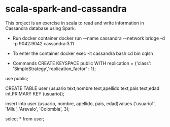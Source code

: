 # scala-spark-and-cassandra

This project is an exercise in scala to read and write information in Cassandra database using Spark.



* Run docker container
docker run --name cassandra --network bridge -d -p 9042:9042 cassandra:3.11

* To enter the container
docker exec -it cassandra bash
cd bin
cqlsh

* Commands
CREATE KEYSPACE public WITH replication = {'class': 'SimpleStrategy','replication_factor' : 1};

use public;

CREATE TABLE user (usuario text,nombre text,apellido text,pais text,edad int,PRIMARY KEY (usuario));
 
insert into user (usuario, nombre, apellido, pais, edad)values ('usuario1', 'Milu', 'Arevalo', 'Colombia', 3);

select * from user;

